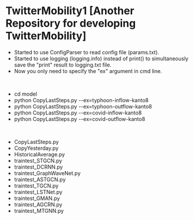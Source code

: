 # TwitterMobility1 [Another Repository for developing TwitterMobility]
* Started to use ConfigParser to read config file (params.txt). 
* Started to use logging (logging.info) instead of print() to simultaneously save the "print" result to logging.txt file.
* Now you only need to specify the "ex" argument in cmd line.

<br>

* cd model
* python CopyLastSteps.py --ex=typhoon-inflow-kanto8
* python CopyLastSteps.py --ex=typhoon-outflow-kanto8
* python CopyLastSteps.py --ex=covid-inflow-kanto8
* python CopyLastSteps.py --ex=covid-outflow-kanto8

<br>

* CopyLastSteps.py
* CopyYesterday.py
* HistoricalAverage.py
* traintest_STGCN.py
* traintest_DCRNN.py
* traintest_GraphWaveNet.py
* traintest_ASTGCN.py
* traintest_TGCN.py
* traintest_LSTNet.py
* traintest_GMAN.py
* traintest_AGCRN.py
* traintest_MTGNN.py
